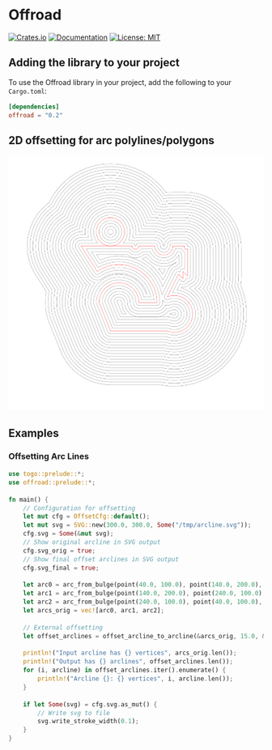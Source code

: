 # Offroad
[![Crates.io](https://img.shields.io/crates/v/offroad.svg?color=blue)](https://crates.io/crates/offroad)
[![Documentation](https://docs.rs/offroad/badge.svg)](https://docs.rs/offroad)
[![License: MIT](https://img.shields.io/badge/License-MIT-blue.svg)](https://opensource.org/licenses/MIT)

## Adding the library to your project

To use the Offroad library in your project, add the following to your `Cargo.toml`:

```toml
[dependencies]
offroad = "0.2"
```

## 2D offsetting for arc polylines/polygons
![](https://raw.githubusercontent.com/radevgit/offroad/refs/heads/main/img/offsets.svg "arc-line polygon offsets")


## Examples

### Offsetting Arc Lines

```rust
use togo::prelude::*;
use offroad::prelude::*;

fn main() {
    // Configuration for offsetting
    let mut cfg = OffsetCfg::default();
    let mut svg = SVG::new(300.0, 300.0, Some("/tmp/arcline.svg"));
    cfg.svg = Some(&mut svg);
    // Show original arcline in SVG output
    cfg.svg_orig = true;
    // Show final offset arclines in SVG output
    cfg.svg_final = true;

    let arc0 = arc_from_bulge(point(40.0, 100.0), point(140.0, 200.0), 0.0);
    let arc1 = arc_from_bulge(point(140.0, 200.0), point(240.0, 100.0), 0.5);
    let arc2 = arc_from_bulge(point(240.0, 100.0), point(40.0, 100.0), 1.3);
    let arcs_orig = vec![arc0, arc1, arc2];

    // External offsetting
    let offset_arclines = offset_arcline_to_arcline(&arcs_orig, 15.0, &mut cfg);

    println!("Input arcline has {} vertices", arcs_orig.len());
    println!("Output has {} arclines", offset_arclines.len());
    for (i, arcline) in offset_arclines.iter().enumerate() {
        println!("Arcline {}: {} vertices", i, arcline.len());
    }

    if let Some(svg) = cfg.svg.as_mut() {
        // Write svg to file
        svg.write_stroke_width(0.1);
    }
}
```




